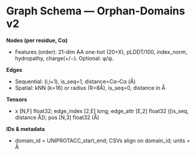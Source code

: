 # Graph Schema — Orphan-Domains v2

**Nodes (per residue, Cα)**
- Features (order): 21-dim AA one-hot (20+X), pLDDT/100, index_norm,
  hydropathy, charge(+/−). Optional: φ/ψ.

**Edges**
- Sequential: (i,i+1), is_seq=1, distance=Cα–Cα (Å)
- Spatial: kNN (k=16) or radius (R=8Å), is_seq=0, distance in Å

**Tensors**
- x [N,F] float32; edge_index [2,E] long; edge_attr [E,2] float32 ([is_seq, distance Å]);
  pos [N,3] float32 (Å)

**IDs & metadata**
- domain_id = UNIPROTACC_start_end; CSVs align on domain_id; units = Å
